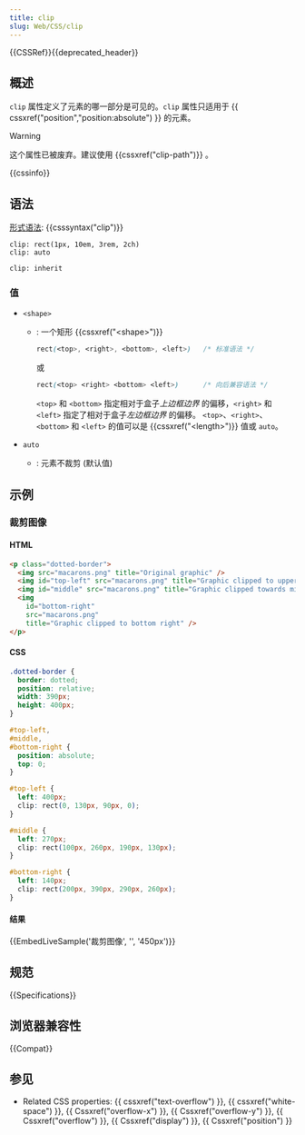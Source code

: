 ```yaml
---
title: clip
slug: Web/CSS/clip
---
```


{{CSSRef}}{{deprecated_header}}

## 概述

`clip` 属性定义了元素的哪一部分是可见的。`clip` 属性只适用于 {{ cssxref("position","position:absolute") }} 的元素。

> [!WARNING]
> 这个属性已被废弃。建议使用 {{cssxref("clip-path")}} 。

{{cssinfo}}

## 语法

[形式语法](/zh-CN/docs/CSS/Value_definition_syntax): {{csssyntax("clip")}}

```
clip: rect(1px, 10em, 3rem, 2ch)
clip: auto

clip: inherit
```

### 值

- `<shape>`

  - : 一个矩形 {{cssxref("&lt;shape&gt;")}}

    ```css
    rect(<top>, <right>, <bottom>, <left>)   /* 标准语法 */
    ```

    或

    ```css
    rect(<top> <right> <bottom> <left>)      /* 向后兼容语法 */
    ```

    `<top>` 和 `<bottom>` 指定相对于盒子*上边框边界* 的偏移，`<right>` 和 `<left>` 指定了相对于盒子*左边框边界* 的偏移。
    `<top>`、`<right>`、`<bottom>` 和 `<left>` 的值可以是 {{cssxref("&lt;length&gt;")}} 值或 `auto`。

- `auto`
  - : 元素不裁剪 (默认值)

## 示例

### 裁剪图像

#### HTML

```html
<p class="dotted-border">
  <img src="macarons.png" title="Original graphic" />
  <img id="top-left" src="macarons.png" title="Graphic clipped to upper left" />
  <img id="middle" src="macarons.png" title="Graphic clipped towards middle" />
  <img
    id="bottom-right"
    src="macarons.png"
    title="Graphic clipped to bottom right" />
</p>
```

#### CSS

```css
.dotted-border {
  border: dotted;
  position: relative;
  width: 390px;
  height: 400px;
}

#top-left,
#middle,
#bottom-right {
  position: absolute;
  top: 0;
}

#top-left {
  left: 400px;
  clip: rect(0, 130px, 90px, 0);
}

#middle {
  left: 270px;
  clip: rect(100px, 260px, 190px, 130px);
}

#bottom-right {
  left: 140px;
  clip: rect(200px, 390px, 290px, 260px);
}
```

#### 结果

{{EmbedLiveSample('裁剪图像', '', '450px')}}

## 规范

{{Specifications}}

## 浏览器兼容性

{{Compat}}

## 参见

- Related CSS properties: {{ cssxref("text-overflow") }}, {{ cssxref("white-space") }}, {{ Cssxref("overflow-x") }}, {{ Cssxref("overflow-y") }}, {{ Cssxref("overflow") }}, {{ Cssxref("display") }}, {{ Cssxref("position") }}
